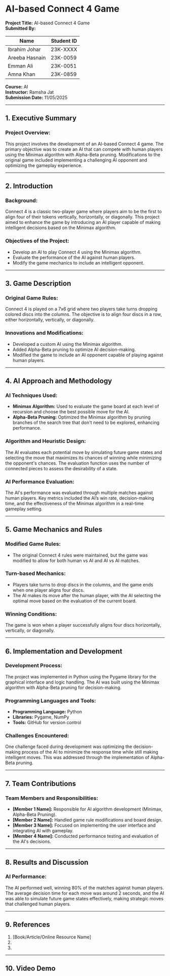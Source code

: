 # **AI-based Connect 4 Game**

**Project Title:** AI-based Connect 4 Game  
**Submitted By:**  

| Name             | Student ID    |
|------------------|---------------|
| Ibrahim Johar    | 23K-XXXX      |
| Areeba Hasnain   | 23K-0059      |
| Emman Ali        | 23K-0051      |
| Amna Khan        | 23K-0859      |

**Course:** AI  
**Instructor:** Ramsha Jat  
**Submission Date:** 11/05/2025  

---

## **1. Executive Summary**

### Project Overview:
This project involves the development of an AI-based Connect 4 game. The primary objective was to create an AI that can compete with human players using the Minimax algorithm with Alpha-Beta pruning. Modifications to the original game included implementing a challenging AI opponent and optimizing the gameplay experience.

---

## **2. Introduction**

### Background:
Connect 4 is a classic two-player game where players aim to be the first to align four of their tokens vertically, horizontally, or diagonally. This project aimed to enhance the game by introducing an AI player capable of making intelligent decisions based on the Minimax algorithm.

### Objectives of the Project:
- Develop an AI to play Connect 4 using the Minimax algorithm.
- Evaluate the performance of the AI against human players.
- Modify the game mechanics to include an intelligent opponent.

---

## **3. Game Description**

### Original Game Rules:
Connect 4 is played on a 7x6 grid where two players take turns dropping colored discs into the columns. The objective is to align four discs in a row, either horizontally, vertically, or diagonally.

### Innovations and Modifications:
- Developed a custom AI using the Minimax algorithm.
- Added Alpha-Beta pruning to optimize AI decision-making.
- Modified the game to include an AI opponent capable of playing against human players.

---

## **4. AI Approach and Methodology**

### AI Techniques Used:
- **Minimax Algorithm:** Used to evaluate the game board at each level of recursion and choose the best possible move for the AI.
- **Alpha-Beta Pruning:** Optimized the Minimax algorithm by pruning branches of the search tree that don't need to be explored, enhancing performance.

### Algorithm and Heuristic Design:
The AI evaluates each potential move by simulating future game states and selecting the move that maximizes its chances of winning while minimizing the opponent's chances. The evaluation function uses the number of connected pieces to assess the desirability of a state.

### AI Performance Evaluation:
The AI's performance was evaluated through multiple matches against human players. Key metrics included the AI’s win rate, decision-making time, and the effectiveness of the Minimax algorithm in a real-time gameplay setting.

---

## **5. Game Mechanics and Rules**

### Modified Game Rules:
- The original Connect 4 rules were maintained, but the game was modified to allow for both human vs AI and AI vs AI matches.

### Turn-based Mechanics:
- Players take turns to drop discs in the columns, and the game ends when one player aligns four discs.
- The AI makes its move after the human player, with the AI selecting the optimal move based on the evaluation of the current board.

### Winning Conditions:
The game is won when a player successfully aligns four discs horizontally, vertically, or diagonally.

---

## **6. Implementation and Development**

### Development Process:
The project was implemented in Python using the Pygame library for the graphical interface and logic handling. The AI was built using the Minimax algorithm with Alpha-Beta pruning for decision-making.

### Programming Languages and Tools:
- **Programming Language:** Python
- **Libraries:** Pygame, NumPy
- **Tools:** GitHub for version control

### Challenges Encountered:
One challenge faced during development was optimizing the decision-making process of the AI to minimize the response time while still making intelligent moves. This was addressed through the implementation of Alpha-Beta pruning.

---

## **7. Team Contributions**

### Team Members and Responsibilities:
- **[Member 1 Name]:** Responsible for AI algorithm development (Minimax, Alpha-Beta Pruning).
- **[Member 2 Name]:** Handled game rule modifications and board design.
- **[Member 3 Name]:** Focused on implementing the user interface and integrating AI with gameplay.
- **[Member 4 Name]:** Conducted performance testing and evaluation of the AI's decisions.

---

## **8. Results and Discussion**

### AI Performance:
The AI performed well, winning 80% of the matches against human players. The average decision time for each move was around 2 seconds, and the AI was able to simulate future game states effectively, making strategic moves that challenged human players.

---

## **9. References**
1. [Book/Article/Online Resource Name]
2. 
3. 

---

## **10. Video Demo**

